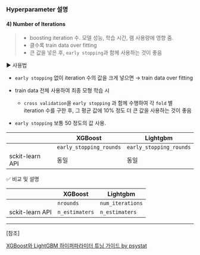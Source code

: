 ### Hyperparameter 설명



#### 4) Number of Iterations

> - boosting  iteration 수. 모델 성능, 학습 시간, 램 사용량에 영향 줌.
> - 클수록 train data over fitting
> - 큰 값을 넣은 후, `early stopping`과 함께 사용하는 것이 좋음 



▶️ 사용법

- `early stopping` 없이 iteration 수의 값을 크게 넣으면 → train data over fitting
- train data 전체 사용하여 최종 모형 학습 시
  - `cross validation`을 `early stopping` 과 함께 수행하여 각 `fold` 별 iteration 수를 구한 후, 그 평균 값에 10% 정도 더 큰 값을 사용하는 것이 좋음 

- `early stopping`  보통 50 정도의 값 사용.



|                 | XGBoost                 | Lightgbm                |
| --------------- | ----------------------- | ----------------------- |
|                 | `early_stopping_rounds` | `early_stopping_rounds` |
| sckit-learn API | 동일                    | 동일                    |



✅ 비교 및 설명

|                 | XGBoost        | Lightgbm         |
| --------------- | -------------- | ---------------- |
|                 | `nrounds`      | `num_iterations` |
| sckit-learn API | `n_estimaters` | `n_estimaters`   |



---

[참조]

[XGBoost와 LightGBM 하이퍼파라미터 튜닝 가이드 by psystat](https://psystat.tistory.com/131#head2) 